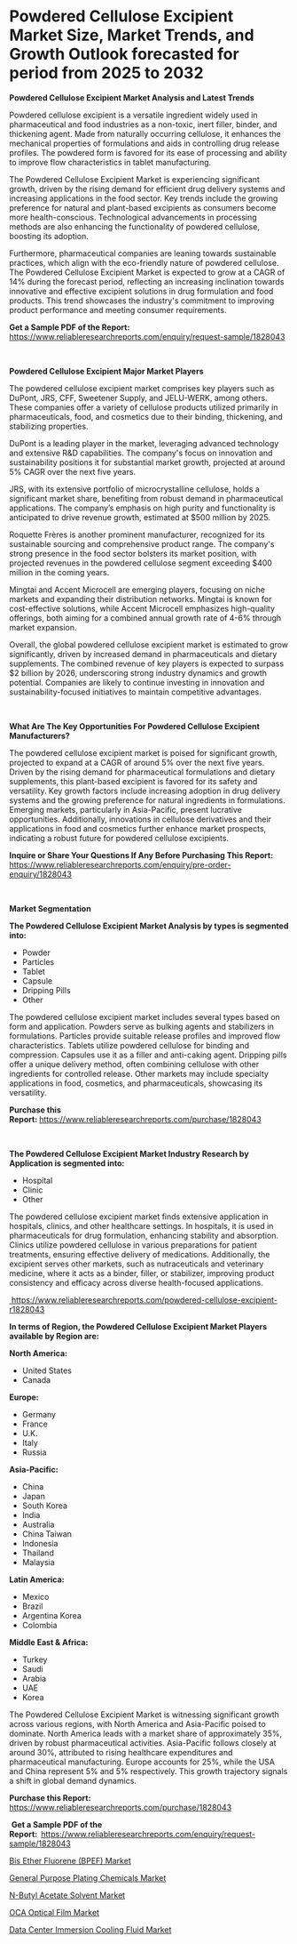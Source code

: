 <p><h1>Powdered Cellulose Excipient Market Size, Market Trends, and Growth Outlook forecasted for period from 2025 to 2032</h1></p><p><strong>Powdered Cellulose Excipient Market Analysis and Latest Trends</strong></p>
<p><p>Powdered cellulose excipient is a versatile ingredient widely used in pharmaceutical and food industries as a non-toxic, inert filler, binder, and thickening agent. Made from naturally occurring cellulose, it enhances the mechanical properties of formulations and aids in controlling drug release profiles. The powdered form is favored for its ease of processing and ability to improve flow characteristics in tablet manufacturing.</p><p>The Powdered Cellulose Excipient Market is experiencing significant growth, driven by the rising demand for efficient drug delivery systems and increasing applications in the food sector. Key trends include the growing preference for natural and plant-based excipients as consumers become more health-conscious. Technological advancements in processing methods are also enhancing the functionality of powdered cellulose, boosting its adoption.</p><p>Furthermore, pharmaceutical companies are leaning towards sustainable practices, which align with the eco-friendly nature of powdered cellulose. The Powdered Cellulose Excipient Market is expected to grow at a CAGR of 14% during the forecast period, reflecting an increasing inclination towards innovative and effective excipient solutions in drug formulation and food products. This trend showcases the industry's commitment to improving product performance and meeting consumer requirements.</p></p>
<p><strong>Get a Sample PDF of the Report:&nbsp;</strong> <a href="https://www.reliableresearchreports.com/enquiry/request-sample/1828043?utm_campaign=9&utm_medium=2&utm_source=Github&utm_content=ia&utm_term=03022025&utm_id=powdered-cellulose-excipient">https://www.reliableresearchreports.com/enquiry/request-sample/1828043</a></p>
<p>&nbsp;</p>
<p><strong>Powdered Cellulose Excipient Major Market Players</strong></p>
<p><p>The powdered cellulose excipient market comprises key players such as DuPont, JRS, CFF, Sweetener Supply, and JELU-WERK, among others. These companies offer a variety of cellulose products utilized primarily in pharmaceuticals, food, and cosmetics due to their binding, thickening, and stabilizing properties.</p><p>DuPont is a leading player in the market, leveraging advanced technology and extensive R&D capabilities. The company's focus on innovation and sustainability positions it for substantial market growth, projected at around 5% CAGR over the next five years.</p><p>JRS, with its extensive portfolio of microcrystalline cellulose, holds a significant market share, benefiting from robust demand in pharmaceutical applications. The company’s emphasis on high purity and functionality is anticipated to drive revenue growth, estimated at $500 million by 2025.</p><p>Roquette Frères is another prominent manufacturer, recognized for its sustainable sourcing and comprehensive product range. The company's strong presence in the food sector bolsters its market position, with projected revenues in the powdered cellulose segment exceeding $400 million in the coming years.</p><p>Mingtai and Accent Microcell are emerging players, focusing on niche markets and expanding their distribution networks. Mingtai is known for cost-effective solutions, while Accent Microcell emphasizes high-quality offerings, both aiming for a combined annual growth rate of 4-6% through market expansion.</p><p>Overall, the global powdered cellulose excipient market is estimated to grow significantly, driven by increased demand in pharmaceuticals and dietary supplements. The combined revenue of key players is expected to surpass $2 billion by 2026, underscoring strong industry dynamics and growth potential. Companies are likely to continue investing in innovation and sustainability-focused initiatives to maintain competitive advantages.</p></p>
<p>&nbsp;</p>
<p><strong>What Are The Key Opportunities For Powdered Cellulose Excipient Manufacturers?</strong></p>
<p><p>The powdered cellulose excipient market is poised for significant growth, projected to expand at a CAGR of around 5% over the next five years. Driven by the rising demand for pharmaceutical formulations and dietary supplements, this plant-based excipient is favored for its safety and versatility. Key growth factors include increasing adoption in drug delivery systems and the growing preference for natural ingredients in formulations. Emerging markets, particularly in Asia-Pacific, present lucrative opportunities. Additionally, innovations in cellulose derivatives and their applications in food and cosmetics further enhance market prospects, indicating a robust future for powdered cellulose excipients.</p></p>
<p><strong>Inquire or Share Your Questions If Any Before Purchasing This Report:</strong> <a href="https://www.reliableresearchreports.com/enquiry/pre-order-enquiry/1828043?utm_campaign=9&utm_medium=2&utm_source=Github&utm_content=ia&utm_term=03022025&utm_id=powdered-cellulose-excipient">https://www.reliableresearchreports.com/enquiry/pre-order-enquiry/1828043</a></p>
<p>&nbsp;</p>
<p><strong>Market Segmentation</strong></p>
<p><strong>The Powdered Cellulose Excipient Market Analysis by types is segmented into:</strong></p>
<p><ul><li>Powder</li><li>Particles</li><li>Tablet</li><li>Capsule</li><li>Dripping Pills</li><li>Other</li></ul></p>
<p><p>The powdered cellulose excipient market includes several types based on form and application. Powders serve as bulking agents and stabilizers in formulations. Particles provide suitable release profiles and improved flow characteristics. Tablets utilize powdered cellulose for binding and compression. Capsules use it as a filler and anti-caking agent. Dripping pills offer a unique delivery method, often combining cellulose with other ingredients for controlled release. Other markets may include specialty applications in food, cosmetics, and pharmaceuticals, showcasing its versatility.</p></p>
<p><strong>Purchase this Report:&nbsp;</strong><a href="https://www.reliableresearchreports.com/purchase/1828043?utm_campaign=9&utm_medium=2&utm_source=Github&utm_content=ia&utm_term=03022025&utm_id=powdered-cellulose-excipient">https://www.reliableresearchreports.com/purchase/1828043</a></p>
<p>&nbsp;</p>
<p><strong>The Powdered Cellulose Excipient Market Industry Research by Application is segmented into:</strong></p>
<p><ul><li>Hospital</li><li>Clinic</li><li>Other</li></ul></p>
<p><p>The powdered cellulose excipient market finds extensive application in hospitals, clinics, and other healthcare settings. In hospitals, it is used in pharmaceuticals for drug formulation, enhancing stability and absorption. Clinics utilize powdered cellulose in various preparations for patient treatments, ensuring effective delivery of medications. Additionally, the excipient serves other markets, such as nutraceuticals and veterinary medicine, where it acts as a binder, filler, or stabilizer, improving product consistency and efficacy across diverse health-focused applications.</p></p>
<p><a href="https://www.reliableresearchreports.com/powdered-cellulose-excipient-r1828043?utm_campaign=9&utm_medium=2&utm_source=Github&utm_content=ia&utm_term=03022025&utm_id=powdered-cellulose-excipient">&nbsp;https://www.reliableresearchreports.com/powdered-cellulose-excipient-r1828043</a></p>
<p><strong>In terms of Region, the Powdered Cellulose Excipient Market Players available by Region are:</strong></p>
<p>
    <p> <strong> North America: </strong>
        <ul>
            <li>United States</li>
            <li>Canada</li>
        </ul>
        </p> 
    <p> <strong> Europe: </strong>
        <ul>
            <li>Germany</li>
            <li>France</li>
            <li>U.K.</li>
            <li>Italy</li>
            <li>Russia</li>
        </ul>
        </p> 
    <p> <strong> Asia-Pacific: </strong>
        <ul>
            <li>China</li>
            <li>Japan</li>
            <li>South Korea</li>
            <li>India</li>
            <li>Australia</li>
            <li>China Taiwan</li>
            <li>Indonesia</li>
            <li>Thailand</li>
            <li>Malaysia</li>
        </ul>
        </p> 
    <p> <strong> Latin America: </strong>
        <ul>
            <li>Mexico</li>
            <li>Brazil</li>
            <li>Argentina Korea</li>
            <li>Colombia</li>
        </ul>
        </p> 
    <p> <strong> Middle East & Africa: </strong>
        <ul>
            <li>Turkey</li>
            <li>Saudi</li>
            <li>Arabia</li>
            <li>UAE</li>
            <li>Korea</li>
        </ul>
    </p>
    </p>
<p><p>The Powdered Cellulose Excipient Market is witnessing significant growth across various regions, with North America and Asia-Pacific poised to dominate. North America leads with a market share of approximately 35%, driven by robust pharmaceutical activities. Asia-Pacific follows closely at around 30%, attributed to rising healthcare expenditures and pharmaceutical manufacturing. Europe accounts for 25%, while the USA and China represent 5% and 5% respectively. This growth trajectory signals a shift in global demand dynamics.</p></p>
<p><strong>Purchase this Report: </strong><a href="https://www.reliableresearchreports.com/purchase/1828043?utm_campaign=9&utm_medium=2&utm_source=Github&utm_content=ia&utm_term=03022025&utm_id=powdered-cellulose-excipient">https://www.reliableresearchreports.com/purchase/1828043</a></p>
<p>&nbsp;<strong>Get a Sample PDF of the Report:&nbsp;&nbsp;</strong><a href="https://www.reliableresearchreports.com/enquiry/request-sample/1828043?utm_campaign=9&utm_medium=2&utm_source=Github&utm_content=ia&utm_term=03022025&utm_id=powdered-cellulose-excipient">https://www.reliableresearchreports.com/enquiry/request-sample/1828043</a></p>
<p><strong></strong></p>
<p><p><a href="https://github.com/toldenargelia86/Market-Research-Report-List-1/blob/main/bis-ether-fluorene-bpef-market.md?utm_campaign=9&utm_medium=2&utm_source=Github&utm_content=ia&utm_term=03022025&utm_id=powdered-cellulose-excipient">Bis Ether Fluorene (BPEF) Market</a></p><p><a href="https://github.com/tashiafun920/Market-Research-Report-List-1/blob/main/general-purpose-plating-chemicals-market.md?utm_campaign=9&utm_medium=2&utm_source=Github&utm_content=ia&utm_term=03022025&utm_id=powdered-cellulose-excipient">General Purpose Plating Chemicals Market</a></p><p><a href="https://github.com/tshumaalzlam0/Market-Research-Report-List-1/blob/main/n-butyl-acetate-solvent-market.md?utm_campaign=9&utm_medium=2&utm_source=Github&utm_content=ia&utm_term=03022025&utm_id=powdered-cellulose-excipient">N-Butyl Acetate Solvent Market</a></p><p><a href="https://github.com/bornergabrielle89/Market-Research-Report-List-1/blob/main/oca-optical-film-market.md?utm_campaign=9&utm_medium=2&utm_source=Github&utm_content=ia&utm_term=03022025&utm_id=powdered-cellulose-excipient">OCA Optical Film Market</a></p><p><a href="https://github.com/dingharhouma/Market-Research-Report-List-1/blob/main/data-center-immersion-cooling-fluid-market.md?utm_campaign=9&utm_medium=2&utm_source=Github&utm_content=ia&utm_term=03022025&utm_id=powdered-cellulose-excipient">Data Center Immersion Cooling Fluid Market</a></p></p>